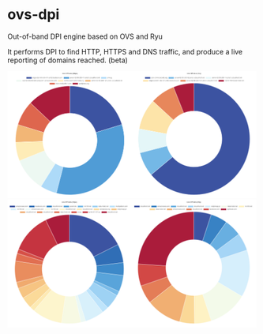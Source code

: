 # ovs-dpi
Out-of-band DPI engine based on OVS and Ryu

It performs DPI to find HTTP, HTTPS and DNS traffic, and produce a live reporting of domains reached. (beta)

![screen dpi](screen.png)
![screen dpi](screen2.png)

